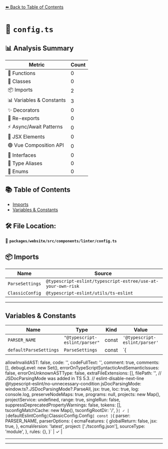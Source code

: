 [⬅️ Back to Table of Contents](../../../../../index.md)

# 📄 `config.ts`

## 📊 Analysis Summary

| Metric | Count |
|--------|-------|
| 🔧 Functions | 0 |
| 🧱 Classes | 0 |
| 📦 Imports | 2 |
| 📊 Variables & Constants | 3 |
| ✨ Decorators | 0 |
| 🔄 Re-exports | 0 |
| ⚡ Async/Await Patterns | 0 |
| 💠 JSX Elements | 0 |
| 🟢 Vue Composition API | 0 |
| 📐 Interfaces | 0 |
| 📑 Type Aliases | 0 |
| 🎯 Enums | 0 |

## 📚 Table of Contents

- [Imports](#imports)
- [Variables & Constants](#variables-constants)

## 🛠️ File Location:
📂 **`packages/website/src/components/linter/config.ts`**

## 📦 Imports

| Name | Source |
|------|--------|
| `ParseSettings` | `@typescript-eslint/typescript-estree/use-at-your-own-risk` |
| `ClassicConfig` | `@typescript-eslint/utils/ts-eslint` |


---

## Variables & Constants

| Name | Type | Kind | Value | Exported |
|------|------|------|-------|----------|
| `PARSER_NAME` | `"@typescript-eslint/parser"` | const | `'@typescript-eslint/parser'` | ✓ |
| `defaultParseSettings` | `ParseSettings` | const | `{
  allowInvalidAST: false,
  code: '',
  codeFullText: '',
  comment: true,
  comments: [],
  debugLevel: new Set(),
  errorOnTypeScriptSyntacticAndSemanticIssues: false,
  errorOnUnknownASTType: false,
  extraFileExtensions: [],
  filePath: '',
  // JSDocParsingMode was added in TS 5.3.
  // eslint-disable-next-line @typescript-eslint/no-unnecessary-condition
  jsDocParsingMode: window.ts?.JSDocParsingMode?.ParseAll,
  jsx: true,
  loc: true,
  log: console.log,
  preserveNodeMaps: true,
  programs: null,
  projects: new Map(),
  projectService: undefined,
  range: true,
  singleRun: false,
  suppressDeprecatedPropertyWarnings: false,
  tokens: [],
  tsconfigMatchCache: new Map(),
  tsconfigRootDir: '/',
}` | ✓ |
| `defaultEslintConfig` | `ClassicConfig.Config` | const | `{
  parser: PARSER_NAME,
  parserOptions: {
    ecmaFeatures: {
      globalReturn: false,
      jsx: true,
    },
    ecmaVersion: 'latest',
    project: ['./tsconfig.json'],
    sourceType: 'module',
  },
  rules: {},
}` | ✓ |


---


---